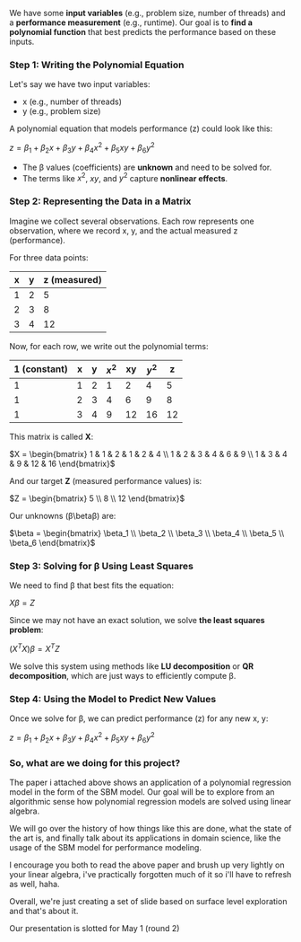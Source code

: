 
We have some **input variables** (e.g., problem size, number of threads) and a **performance measurement** (e.g., runtime). Our goal is to **find a polynomial function** that best predicts the performance based on these inputs.

### **Step 1: Writing the Polynomial Equation**

Let's say we have two input variables:

- x (e.g., number of threads)
- y (e.g., problem size)

A polynomial equation that models performance (z) could look like this:

$z = \beta_1 + \beta_2 x + \beta_3 y + \beta_4 x^2 + \beta_5 xy + \beta_6 y^2$

- The β values (coefficients) are **unknown** and need to be solved for.
- The terms like $x^2$, $xy$, and $y^2$ capture **nonlinear effects**.

### **Step 2: Representing the Data in a Matrix**

Imagine we collect several observations. Each row represents one observation, where we record x, y, and the actual measured z (performance).

For three data points:

| x   | y   | z (measured) |
| --- | --- | ------------ |
| 1   | 2   | 5            |
| 2   | 3   | 8            |
| 3   | 4   | 12           |

Now, for each row, we write out the polynomial terms:

| 1 (constant) | x   | y   | $x^2$ | xy  | $y^2$ | z   |
| ------------ | --- | --- | ----- | --- | ----- | --- |
| 1            | 1   | 2   | 1     | 2   | 4     | 5   |
| 1            | 2   | 3   | 4     | 6   | 9     | 8   |
| 1            | 3   | 4   | 9     | 12  | 16    | 12  |

This matrix is called **X**:

$X = \begin{bmatrix} 1 & 1 & 2 & 1 & 2 & 4 \\ 1 & 2 & 3 & 4 & 6 & 9 \\ 1 & 3 & 4 & 9 & 12 & 16 \end{bmatrix}$

And our target **Z** (measured performance values) is:

$Z = \begin{bmatrix} 5 \\ 8 \\ 12 \end{bmatrix}$

Our unknowns (β\betaβ) are:

$\beta = \begin{bmatrix} \beta_1 \\ \beta_2 \\ \beta_3 \\ \beta_4 \\ \beta_5 \\ \beta_6 \end{bmatrix}$

### **Step 3: Solving for β Using Least Squares**

We need to find β that best fits the equation:

$X \beta = Z$

Since we may not have an exact solution, we solve **the least squares problem**:

$(X^T X) \beta = X^T Z$

We solve this system using methods like **LU decomposition** or **QR decomposition**, which are just ways to efficiently compute β.

### **Step 4: Using the Model to Predict New Values**

Once we solve for β, we can predict performance (z) for any new x, y:

$z = \beta_1 + \beta_2 x + \beta_3 y + \beta_4 x^2 + \beta_5 xy + \beta_6 y^2$


### So, what are we doing for this project?

The paper i attached above shows an application of a polynomial regression model in the form of the SBM model. Our goal will be to explore from an algorithmic sense how polynomial regression models are solved using linear algebra. 

We will go over the history of how things like this are done, what the state of the art is,  and finally talk about its applications in domain science, like the usage of the SBM model for performance modeling.

I encourage you both to read the above paper and brush up very lightly on your linear algebra, i've practically forgotten much of it so i'll have to refresh as well, haha.

Overall, we're just creating a set of slide based on surface level exploration and that's about it.

Our presentation is slotted for May 1 (round 2)
